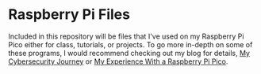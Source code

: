 # Raspberry Pi Files <br>

Included in this repository will be files that I've used on my Raspberry Pi Pico either for class, tutorials, or projects. To go more in-depth on some of these programs, I would recommend checking out my blog for details, <a href="https://my-cybersec-journey.hashnode.dev/">My Cybersecurity Journey</a> or <a href="https://my-cybersec-journey.hashnode.dev/raspberry-pi-pico">My Experience With a Raspberry Pi Pico</a>.
